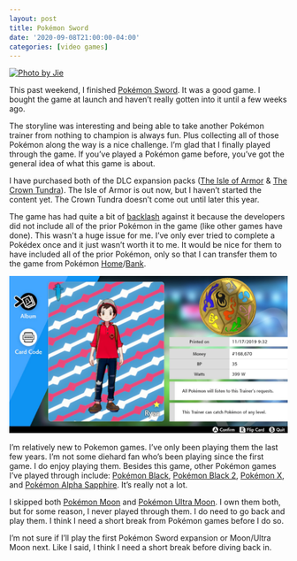 ```yaml
---
layout: post
title: Pokémon Sword
date: '2020-09-08T21:00:00-04:00'
categories: [video games]
---
```


[![Photo by Jie](https://images.unsplash.com/photo-1542779283-429940ce8336?ixlib=rb-1.2.1&ixid=eyJhcHBfaWQiOjEyMDd9&auto=format&fit=crop&w=2250&q=80)](https://unsplash.com/photos/dkFJST9zZZo)

This past weekend, I finished [Pokémon Sword](https://en.wikipedia.org/wiki/Pokémon_Sword_and_Shield). It was a good game. I bought the game at launch and haven’t really gotten into it until a few weeks ago. 

The storyline was interesting and being able to take another Pokémon trainer from nothing to champion is always fun. Plus collecting all of those Pokémon along the way is a nice challenge.  I’m glad that I finally played through the game. If you’ve played a Pokémon game before, you’ve got the general idea of what this game is about. 

I have purchased both of the DLC expansion packs ([The Isle of Armor](https://en.wikipedia.org/wiki/Pokémon_Sword_and_Shield:_The_Isle_of_Armor) & [The Crown Tundra](https://en.wikipedia.org/wiki/Pokémon_Sword_and_Shield:_The_Crown_Tundra)). The Isle of Armor is out now, but I haven’t started the content yet. The Crown Tundra doesn’t come out until later this year.  

The game has had quite a bit of [backlash](https://kotaku.com/why-pokemon-fans-are-so-mad-about-sword-and-shield-1836226219) against it because the developers did not include all of the prior Pokémon in the game (like other games have done). This wasn't a huge issue for me. I’ve only ever tried to complete a Pokédex once and it just wasn’t worth it to me. It would be nice for them to have included all of the prior Pokémon, only so that I can transfer them to the game from Pokémon [Home](https://home.pokemon.com/en-us/)/[Bank](https://www.pokemon.com/us/pokemon-video-games/pokemon-bank/). 

![My Pokemon Sword Trainer Card](/public/pokemon/pokemon-sword.jpg)


I’m relatively new to Pokemon games. I’ve only been playing them the last few years. I’m not some diehard fan who’s been playing since the first game. I do enjoy playing them. Besides this game, other Pokémon games I’ve played through include: [Pokémon Black](https://en.wikipedia.org/wiki/Pokémon_Black_and_White), [Pokémon Black 2](https://en.wikipedia.org/wiki/Pokémon_Black_2_and_White_2), [Pokémon X](https://en.wikipedia.org/wiki/Pokémon_X_and_Y), and [Pokémon Alpha Sapphire](https://en.wikipedia.org/wiki/Pokémon_Omega_Ruby_and_Alpha_Sapphire). It’s really not a lot. 

I skipped both [Pokémon Moon](https://en.wikipedia.org/wiki/Pokémon_Sun_and_Moon) and [Pokémon Ultra Moon](https://en.wikipedia.org/wiki/Pokémon_Ultra_Sun_and_Ultra_Moon). I own them both, but for some reason, I never played through them. I do need to go back and play them. I think I need a short break from Pokémon games before I do so. 

I’m not sure if I’ll play the first Pokémon Sword expansion or Moon/Ultra Moon next. Like I said, I think I need a short break before diving back in. 
